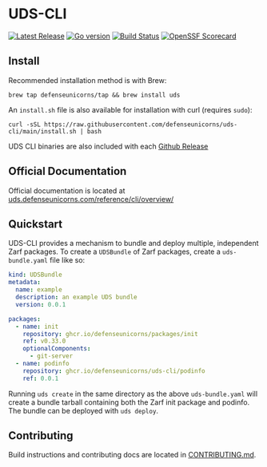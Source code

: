 # UDS-CLI

[![Latest Release](https://img.shields.io/github/v/release/defenseunicorns/uds-cli)](https://github.com/defenseunicorns/uds-cli/releases)
[![Go version](https://img.shields.io/github/go-mod/go-version/defenseunicorns/uds-cli?filename=go.mod)](https://go.dev/)
[![Build Status](https://img.shields.io/github/actions/workflow/status/defenseunicorns/uds-cli/release.yaml)](https://github.com/defenseunicorns/uds-cli/actions/workflows/release.yaml)
[![OpenSSF Scorecard](https://api.securityscorecards.dev/projects/github.com/defenseunicorns/uds-cli/badge)](https://api.securityscorecards.dev/projects/github.com/defenseunicorns/uds-cli)

## Install
Recommended installation method is with Brew:
```
brew tap defenseunicorns/tap && brew install uds
```

An `install.sh` file is also available for installation with curl (requires `sudo`):
```
curl -sSL https://raw.githubusercontent.com/defenseunicorns/uds-cli/main/install.sh | bash
```

UDS CLI binaries are also included with each [Github Release](https://github.com/defenseunicorns/uds-cli/releases)

## Official Documentation
Official documentation is located at [uds.defenseunicorns.com/reference/cli/overview/](https://uds.defenseunicorns.com/reference/cli/overview/)

## Quickstart
UDS-CLI provides a mechanism to bundle and deploy multiple, independent Zarf packages. To create a `UDSBundle` of Zarf packages, create a `uds-bundle.yaml` file like so:

```yaml
kind: UDSBundle
metadata:
  name: example
  description: an example UDS bundle
  version: 0.0.1

packages:
  - name: init
    repository: ghcr.io/defenseunicorns/packages/init
    ref: v0.33.0
    optionalComponents:
      - git-server
  - name: podinfo
    repository: ghcr.io/defenseunicorns/uds-cli/podinfo
    ref: 0.0.1
```
Running `uds create` in the same directory as the above `uds-bundle.yaml` will create a bundle tarball containing both the Zarf init package and podinfo. The bundle can be deployed with `uds deploy`.

## Contributing
Build instructions and contributing docs are located in [CONTRIBUTING.md](https://github.com/defenseunicorns/uds-cli/blob/main/CONTRIBUTING.md).
